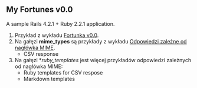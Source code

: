 ## My Fortunes v0.0

A sample Rails 4.2.1 + Ruby 2.2.1 application.

1. Przykład z wykładu [Fortunka v0.0](http://wbzyl.inf.ug.edu.pl/rails4/fortunka0).
1. Na gałęzi **mime_types** są przykłady z wykładu
   [Odpowiedzi zależne od nagłówka MIME](http://wbzyl.inf.ug.edu.pl/rails4/respond_to).
   - CSV response
1. Na gałęzi **ruby_templates* jest więcej przykładów
   odpowiedzi zależnych od nagłówka MIME:
   - Ruby templates for CSV respose
   - Markdown templates
